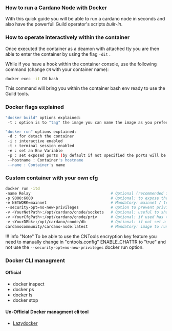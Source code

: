### How to run a **Cardano Node** with Docker

With this quick guide you will be able to run a cardano node in seconds and also have the powerfull Guild operator's scripts *built-in*.

### How to operate interactively within the container

Once executed the container as a deamon with attached tty you are then able to enter the container by using the flag `-dit` .

While if you have a hook within the container console, use the following command (change `CN` with your container name):

```bash
docker exec -it CN bash 
```

This command will bring you within the container bash env ready to use the Guild tools.

### Docker flags explained

```bash
"docker build" options explained:
 -t : option is to "tag" the image you can name the image as you prefer as long as you maintain the references between dockerfiles.

"docker run" options explained:
 -d : for detach the container
 -i : interactive enabled 
 -t : terminal session enabled
 -e : set an Env Variable
 -p : set exposed ports (by default if not specified the ports will be reachable only internally)
 --hostname : Container's hostname
 --name : Container's name
```

### Custom container with your own cfg

```bash
docker run -itd  
-name Relay                                   # Optional (recommended for quick access): set a name for your newly created container.
-p 9000:6000                                  # Optional: to expose the internal container's port (6000) to the host <IP> port 9000
-e NETWORK=mainnet                            # Mandatory: mainnet / testnet / staging / guild-mainnet / guild
--security-opt=no-new-privileges              # Option to prevent privilege escalations
-v <YourNetPath>:/opt/cardano/cnode/sockets   # Optional: useful to share the node socket with other containers
-v <YourCfgPath>:/opt/cardano/cnode/priv      # Optional: if used has to contain all the sensitive keys needed to run a node as core
-v <YourDBbk>:/opt/cardano/cnode/db           # Optional: if not set a fresh DB will be downloaded from scratch
cardanocommunity/cardano-node:latest          # Mandatory: image to run
```

!!! info "Note"
    To be able to use the CNTools encryption key feature you need to manually change in "cntools.config" ENABLE_CHATTR to "true" and not use the `--security-opt=no-new-privileges` docker run option.

### Docker CLI managment

#### Official
- docker inspect
- docker ps
- docker ls
- docker stop

#### Un-Official Docker managment cli tool
- [Lazydocker](https://github.com/jesseduffield/lazydocker)
